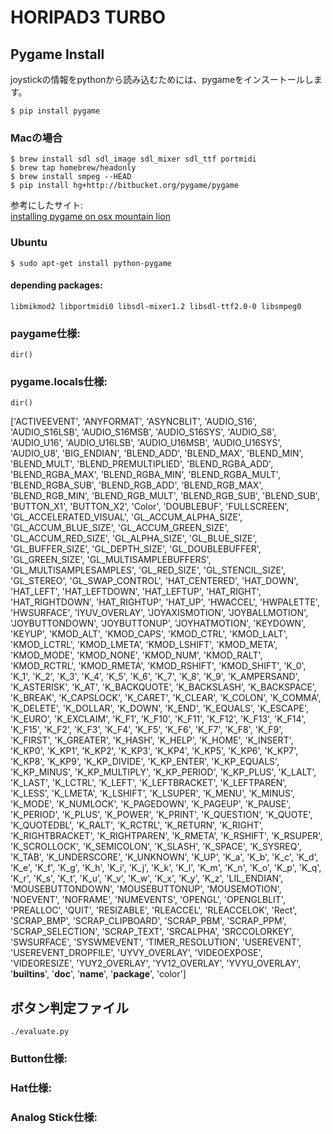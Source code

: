 # HORIPAD3 TURBO

## Pygame Install
joystickの情報をpythonから読み込むためには、pygameをインスートールします。

`$ pip install pygame`

### Macの場合

`$ brew install sdl sdl_image sdl_mixer sdl_ttf portmidi`  
`$ brew tap homebrew/headonly`  
`$ brew install smpeg --HEAD`  
`$ pip install hg+http://bitbucket.org/pygame/pygame`

参考にしたサイト:  
[installing pygame on osx mountain lion](http://juliaelman.com/blog/2013/04/02/installing-pygame-on-osx-mountain-lion/)

### Ubuntu
`$ sudo apt-get install python-pygame`

#### depending packages:
`libmikmod2 libportmidi0 libsdl-mixer1.2 libsdl-ttf2.0-0 libsmpeg0`


### paygame仕様:

`dir()`






### pygame.locals仕様:

`dir()`

['ACTIVEEVENT', 'ANYFORMAT', 'ASYNCBLIT', 'AUDIO_S16', 'AUDIO_S16LSB', 'AUDIO_S16MSB', 'AUDIO_S16SYS', 'AUDIO_S8', 'AUDIO_U16', 'AUDIO_U16LSB', 'AUDIO_U16MSB', 'AUDIO_U16SYS', 'AUDIO_U8', 'BIG_ENDIAN', 'BLEND_ADD', 'BLEND_MAX', 'BLEND_MIN', 'BLEND_MULT', 'BLEND_PREMULTIPLIED', 'BLEND_RGBA_ADD', 'BLEND_RGBA_MAX', 'BLEND_RGBA_MIN', 'BLEND_RGBA_MULT', 'BLEND_RGBA_SUB', 'BLEND_RGB_ADD', 'BLEND_RGB_MAX', 'BLEND_RGB_MIN', 'BLEND_RGB_MULT', 'BLEND_RGB_SUB', 'BLEND_SUB', 'BUTTON_X1', 'BUTTON_X2', 'Color', 'DOUBLEBUF', 'FULLSCREEN', 'GL_ACCELERATED_VISUAL', 'GL_ACCUM_ALPHA_SIZE', 'GL_ACCUM_BLUE_SIZE', 'GL_ACCUM_GREEN_SIZE', 'GL_ACCUM_RED_SIZE', 'GL_ALPHA_SIZE', 'GL_BLUE_SIZE', 'GL_BUFFER_SIZE', 'GL_DEPTH_SIZE', 'GL_DOUBLEBUFFER', 'GL_GREEN_SIZE', 'GL_MULTISAMPLEBUFFERS', 'GL_MULTISAMPLESAMPLES', 'GL_RED_SIZE', 'GL_STENCIL_SIZE', 'GL_STEREO', 'GL_SWAP_CONTROL', 'HAT_CENTERED', 'HAT_DOWN', 'HAT_LEFT', 'HAT_LEFTDOWN', 'HAT_LEFTUP', 'HAT_RIGHT', 'HAT_RIGHTDOWN', 'HAT_RIGHTUP', 'HAT_UP', 'HWACCEL', 'HWPALETTE', 'HWSURFACE', 'IYUV_OVERLAY', 'JOYAXISMOTION', 'JOYBALLMOTION', 'JOYBUTTONDOWN', 'JOYBUTTONUP', 'JOYHATMOTION', 'KEYDOWN', 'KEYUP', 'KMOD_ALT', 'KMOD_CAPS', 'KMOD_CTRL', 'KMOD_LALT', 'KMOD_LCTRL', 'KMOD_LMETA', 'KMOD_LSHIFT', 'KMOD_META', 'KMOD_MODE', 'KMOD_NONE', 'KMOD_NUM', 'KMOD_RALT', 'KMOD_RCTRL', 'KMOD_RMETA', 'KMOD_RSHIFT', 'KMOD_SHIFT', 'K_0', 'K_1', 'K_2', 'K_3', 'K_4', 'K_5', 'K_6', 'K_7', 'K_8', 'K_9', 'K_AMPERSAND', 'K_ASTERISK', 'K_AT', 'K_BACKQUOTE', 'K_BACKSLASH', 'K_BACKSPACE', 'K_BREAK', 'K_CAPSLOCK', 'K_CARET', 'K_CLEAR', 'K_COLON', 'K_COMMA', 'K_DELETE', 'K_DOLLAR', 'K_DOWN', 'K_END', 'K_EQUALS', 'K_ESCAPE', 'K_EURO', 'K_EXCLAIM', 'K_F1', 'K_F10', 'K_F11', 'K_F12', 'K_F13', 'K_F14', 'K_F15', 'K_F2', 'K_F3', 'K_F4', 'K_F5', 'K_F6', 'K_F7', 'K_F8', 'K_F9', 'K_FIRST', 'K_GREATER', 'K_HASH', 'K_HELP', 'K_HOME', 'K_INSERT', 'K_KP0', 'K_KP1', 'K_KP2', 'K_KP3', 'K_KP4', 'K_KP5', 'K_KP6', 'K_KP7', 'K_KP8', 'K_KP9', 'K_KP_DIVIDE', 'K_KP_ENTER', 'K_KP_EQUALS', 'K_KP_MINUS', 'K_KP_MULTIPLY', 'K_KP_PERIOD', 'K_KP_PLUS', 'K_LALT', 'K_LAST', 'K_LCTRL', 'K_LEFT', 'K_LEFTBRACKET', 'K_LEFTPAREN', 'K_LESS', 'K_LMETA', 'K_LSHIFT', 'K_LSUPER', 'K_MENU', 'K_MINUS', 'K_MODE', 'K_NUMLOCK', 'K_PAGEDOWN', 'K_PAGEUP', 'K_PAUSE', 'K_PERIOD', 'K_PLUS', 'K_POWER', 'K_PRINT', 'K_QUESTION', 'K_QUOTE', 'K_QUOTEDBL', 'K_RALT', 'K_RCTRL', 'K_RETURN', 'K_RIGHT', 'K_RIGHTBRACKET', 'K_RIGHTPAREN', 'K_RMETA', 'K_RSHIFT', 'K_RSUPER', 'K_SCROLLOCK', 'K_SEMICOLON', 'K_SLASH', 'K_SPACE', 'K_SYSREQ', 'K_TAB', 'K_UNDERSCORE', 'K_UNKNOWN', 'K_UP', 'K_a', 'K_b', 'K_c', 'K_d', 'K_e', 'K_f', 'K_g', 'K_h', 'K_i', 'K_j', 'K_k', 'K_l', 'K_m', 'K_n', 'K_o', 'K_p', 'K_q', 'K_r', 'K_s', 'K_t', 'K_u', 'K_v', 'K_w', 'K_x', 'K_y', 'K_z', 'LIL_ENDIAN', 'MOUSEBUTTONDOWN', 'MOUSEBUTTONUP', 'MOUSEMOTION', 'NOEVENT', 'NOFRAME', 'NUMEVENTS', 'OPENGL', 'OPENGLBLIT', 'PREALLOC', 'QUIT', 'RESIZABLE', 'RLEACCEL', 'RLEACCELOK', 'Rect', 'SCRAP_BMP', 'SCRAP_CLIPBOARD', 'SCRAP_PBM', 'SCRAP_PPM', 'SCRAP_SELECTION', 'SCRAP_TEXT', 'SRCALPHA', 'SRCCOLORKEY', 'SWSURFACE', 'SYSWMEVENT', 'TIMER_RESOLUTION', 'USEREVENT', 'USEREVENT_DROPFILE', 'UYVY_OVERLAY', 'VIDEOEXPOSE', 'VIDEORESIZE', 'YUY2_OVERLAY', 'YV12_OVERLAY', 'YVYU_OVERLAY', '__builtins__', '__doc__', '__name__', '__package__', 'color']




## ボタン判定ファイル
`./evaluate.py`

### Button仕様:


### Hat仕様:


### Analog Stick仕様:


